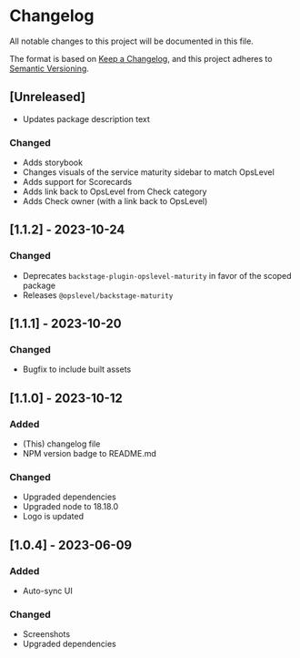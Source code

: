 # Changelog

All notable changes to this project will be documented in this file.

The format is based on [Keep a Changelog](https://keepachangelog.com/en/1.0.0/),
and this project adheres to [Semantic Versioning](https://semver.org/spec/v2.0.0.html).

## [Unreleased]

  * Updates package description text

### Changed

  * Adds storybook
  * Changes visuals of the service maturity sidebar to match OpsLevel
  * Adds support for Scorecards
  * Adds link back to OpsLevel from Check category
  * Adds Check owner (with a link back to OpsLevel)

## [1.1.2] - 2023-10-24

### Changed

  * Deprecates `backstage-plugin-opslevel-maturity` in favor of the scoped package
  * Releases `@opslevel/backstage-maturity`

## [1.1.1] - 2023-10-20

### Changed

  * Bugfix to include built assets

## [1.1.0] - 2023-10-12

### Added

  * (This) changelog file
  * NPM version badge to README.md

### Changed

  * Upgraded dependencies
  * Upgraded node to 18.18.0
  * Logo is updated

## [1.0.4] - 2023-06-09

### Added

  * Auto-sync UI

### Changed

  * Screenshots
  * Upgraded dependencies
